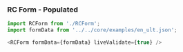 ### RC Form - Populated

```js
import RCForm from './RCForm';
import formData from '../../core/examples/en_ult.json';

<RCForm formData={formData} liveValidate={true} />
```
